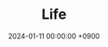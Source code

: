 ---
layout  : category
title   : Life
summary : topic
date    : 2024-01-11 00:00:00 +0900
updated : 2024-01-11 00:00:00 +0900
tag     : 
toc     : true
public  : true
comment : false
parent  : [[/index]]
latex   : false
---